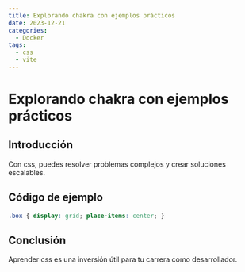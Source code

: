 ```yaml
---
title: Explorando chakra con ejemplos prácticos
date: 2023-12-21
categories:
  - Docker
tags:
  - css
  - vite
---
```


# Explorando chakra con ejemplos prácticos

## Introducción

Con css, puedes resolver problemas complejos y crear soluciones escalables.

## Código de ejemplo

```css
.box { display: grid; place-items: center; }
```

## Conclusión

Aprender css es una inversión útil para tu carrera como desarrollador.
